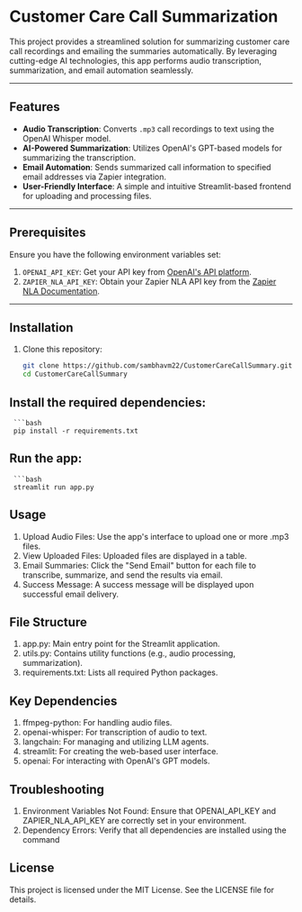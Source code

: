 # Customer Care Call Summarization

This project provides a streamlined solution for summarizing customer care call recordings and emailing the summaries automatically. By leveraging cutting-edge AI technologies, this app performs audio transcription, summarization, and email automation seamlessly.

---

## Features

- **Audio Transcription**: Converts `.mp3` call recordings to text using the OpenAI Whisper model.
- **AI-Powered Summarization**: Utilizes OpenAI's GPT-based models for summarizing the transcription.
- **Email Automation**: Sends summarized call information to specified email addresses via Zapier integration.
- **User-Friendly Interface**: A simple and intuitive Streamlit-based frontend for uploading and processing files.

---

## Prerequisites

Ensure you have the following environment variables set:

1. `OPENAI_API_KEY`: Get your API key from [OpenAI's API platform](https://platform.openai.com/).
2. `ZAPIER_NLA_API_KEY`: Obtain your Zapier NLA API key from the [Zapier NLA Documentation](https://nla.zapier.com/docs/authentication/).

---

## Installation

1. Clone this repository:
   ```bash
   git clone https://github.com/sambhavm22/CustomerCareCallSummary.git
   cd CustomerCareCallSummary

## Install the required dependencies:
     ```bash
     pip install -r requirements.txt

## Run the app:
     ```bash
     streamlit run app.py
  
## Usage

1. Upload Audio Files: Use the app's interface to upload one or more .mp3 files.
2. View Uploaded Files: Uploaded files are displayed in a table.
3. Email Summaries: Click the "Send Email" button for each file to transcribe, summarize, and send the results via email.
4. Success Message: A success message will be displayed upon successful email delivery.

## File Structure
1. app.py: Main entry point for the Streamlit application.
2. utils.py: Contains utility functions (e.g., audio processing, summarization).
3. requirements.txt: Lists all required Python packages.

## Key Dependencies
1. ffmpeg-python: For handling audio files.
2. openai-whisper: For transcription of audio to text.
3. langchain: For managing and utilizing LLM agents.
4. streamlit: For creating the web-based user interface.
5. openai: For interacting with OpenAI's GPT models.


## Troubleshooting
1. Environment Variables Not Found: Ensure that OPENAI_API_KEY and ZAPIER_NLA_API_KEY are correctly set in your environment.
2. Dependency Errors: Verify that all dependencies are installed using the command

## License
This project is licensed under the MIT License. See the LICENSE file for details.

